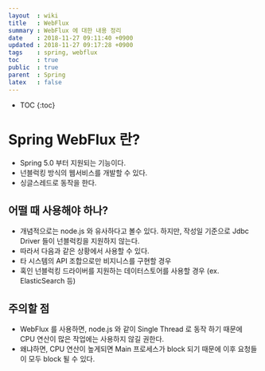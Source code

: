 ```yaml
---
layout  : wiki
title   : WebFlux
summary : WebFlux 에 대한 내용 정리
date    : 2018-11-27 09:11:40 +0900
updated : 2018-11-27 09:17:28 +0900
tags    : spring, webflux
toc     : true
public  : true
parent  : Spring
latex   : false
---
```

* TOC
{:toc}

# Spring WebFlux 란?
 
* Spring 5.0 부터 지원되는 기능이다.
* 넌블럭킹 방식의 웹서비스를 개발할 수 있다.
* 싱글스레드로 동작을 한다.

## 어떨 때 사용해야 하나? 

* 개념적으로는 node.js 와 유사하다고 볼수 있다. 하지만, 작성일 기준으로 Jdbc Driver 들이 넌블럭킹을 지원하지 않는다.
* 따라서 다음과 같은 상황에서 사용할 수 있다.
 * 타 시스템의 API 조합으로만 비지니스를 구현할 경우
 * 혹인 넌블럭킹 드라이버를 지원하는 데이터스토어를 사용할 경우 (ex. ElasticSearch 등)

## 주의할 점

* WebFlux 를 사용하면, node.js 와 같이 Single Thread 로 동작 하기 때문에 CPU 연산이 많은 작업에는 사용하지 않길 권한다.
* 왜냐하면, CPU 연산이 높게되면 Main 프로세스가 block 되기 때문에 이후 요청들이 모두 block 될 수 있다.


